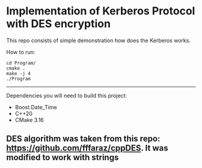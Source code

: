 # Implementation of Kerberos Protocol with DES encryption

This repo consists of simple demonstration how does the Kerberos works.

How to run:
```
cd Program/
cmake .
make -j 4
./Program
```

---
Dependencies you will need to build this project:
- Boost.Date_Time
- C++20
- CMake 3.16

## DES algorithm was taken from this repo: https://github.com/fffaraz/cppDES. It was modified to work with strings